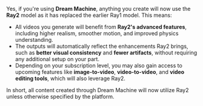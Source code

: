 Yes, if you're using **Dream Machine**, anything you create will now use the **Ray2** model as it has replaced the earlier Ray1 model. This means:

- All videos you generate will benefit from **Ray2's advanced features**, including higher realism, smoother motion, and improved physics understanding.
- The outputs will automatically reflect the enhancements Ray2 brings, such as **better visual consistency** and **fewer artifacts**, without requiring any additional setup on your part.
- Depending on your subscription level, you may also gain access to upcoming features like **image-to-video**, **video-to-video**, and **video editing tools**, which will also leverage Ray2.

In short, all content created through Dream Machine will now utilize Ray2 unless otherwise specified by the platform.

